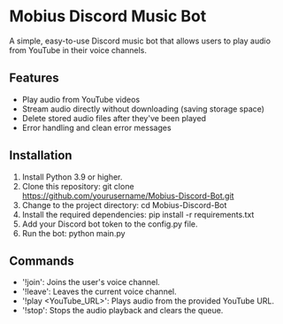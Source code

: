 # Mobius Discord Music Bot
A simple, easy-to-use Discord music bot that allows users to play audio from YouTube in their voice channels.

## Features
- Play audio from YouTube videos
- Stream audio directly without downloading (saving storage space)
- Delete stored audio files after they've been played
- Error handling and clean error messages

## Installation
1. Install Python 3.9 or higher.
2. Clone this repository: git clone https://github.com/yourusername/Mobius-Discord-Bot.git
3. Change to the project directory: cd Mobius-Discord-Bot
4. Install the required dependencies: pip install -r requirements.txt
5. Add your Discord bot token to the config.py file.
6. Run the bot: python main.py

## Commands
- '!join': Joins the user's voice channel.
- '!leave': Leaves the current voice channel.
- '!play <YouTube_URL>': Plays audio from the provided YouTube URL.
- '!stop': Stops the audio playback and clears the queue.
